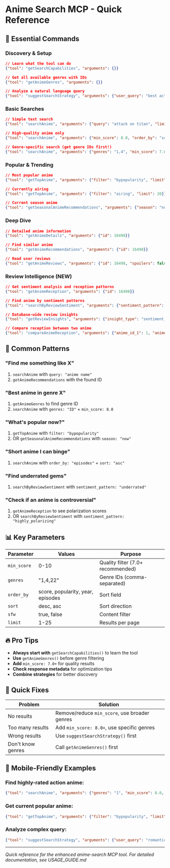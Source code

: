 # Anime Search MCP - Quick Reference

## 🚀 Essential Commands

### Discovery & Setup
```json
// Learn what the tool can do
{"tool": "getSearchCapabilities", "arguments": {}}

// Get all available genres with IDs
{"tool": "getAnimeGenres", "arguments": {}}

// Analyze a natural language query
{"tool": "suggestSearchStrategy", "arguments": {"user_query": "best action anime"}}
```

### Basic Searches
```json
// Simple text search
{"tool": "searchAnime", "arguments": {"query": "attack on titan", "limit": 10}}

// High-quality anime only
{"tool": "searchAnime", "arguments": {"min_score": 8.0, "order_by": "score", "sort": "desc", "limit": 15}}

// Genre-specific search (get genre IDs first!)
{"tool": "searchAnime", "arguments": {"genres": "1,4", "min_score": 7.0, "limit": 20}}
```

### Popular & Trending
```json
// Most popular anime
{"tool": "getTopAnime", "arguments": {"filter": "bypopularity", "limit": 25}}

// Currently airing
{"tool": "getTopAnime", "arguments": {"filter": "airing", "limit": 20}}

// Current season anime
{"tool": "getSeasonalAnimeRecommendations", "arguments": {"season": "now", "limit": 20}}
```

### Deep Dive
```json
// Detailed anime information
{"tool": "getAnimeDetails", "arguments": {"id": 16498}}

// Find similar anime
{"tool": "getAnimeRecommendations", "arguments": {"id": 16498}}

// Read user reviews
{"tool": "getAnimeReviews", "arguments": {"id": 16498, "spoilers": false}}
```

### Review Intelligence (NEW)
```json
// Get sentiment analysis and reception patterns
{"tool": "getAnimeReception", "arguments": {"id": 16498}}

// Find anime by sentiment patterns
{"tool": "searchByReviewSentiment", "arguments": {"sentiment_pattern": "mostly_positive", "limit": 10}}

// Database-wide review insights
{"tool": "getReviewInsights", "arguments": {"insight_type": "sentiment_distribution"}}

// Compare reception between two anime
{"tool": "compareAnimeReception", "arguments": {"anime_id_1": 1, "anime_id_2": 16498}}
```

## 🎯 Common Patterns

### "Find me something like X"
1. `searchAnime` with `query: "anime name"`
2. `getAnimeRecommendations` with the found ID

### "Best anime in genre X"
1. `getAnimeGenres` to find genre ID
2. `searchAnime` with `genres: "ID"` + `min_score: 8.0`

### "What's popular now?"
1. `getTopAnime` with `filter: "bypopularity"`
2. OR `getSeasonalAnimeRecommendations` with `season: "now"`

### "Short anime I can binge"
1. `searchAnime` with `order_by: "episodes"` + `sort: "asc"`

### "Find underrated gems"
1. `searchByReviewSentiment` with `sentiment_pattern: "underrated"`

### "Check if an anime is controversial"
1. `getAnimeReception` to see polarization scores
2. OR `searchByReviewSentiment` with `sentiment_pattern: "highly_polarizing"`

## 📊 Key Parameters

| Parameter | Values | Purpose |
|-----------|--------|---------|
| `min_score` | 0-10 | Quality filter (7.0+ recommended) |
| `genres` | "1,4,22" | Genre IDs (comma-separated) |
| `order_by` | score, popularity, year, episodes | Sort field |
| `sort` | desc, asc | Sort direction |
| `sfw` | true, false | Content filter |
| `limit` | 1-25 | Results per page |

## 🔥 Pro Tips

- **Always start with** `getSearchCapabilities()` to learn the tool
- **Use** `getAnimeGenres()` before genre filtering
- **Add** `min_score: 7.0+` for quality results
- **Check response metadata** for optimization tips
- **Combine strategies** for better discovery

## 🚨 Quick Fixes

| Problem | Solution |
|---------|----------|
| No results | Remove/reduce `min_score`, use broader genres |
| Too many results | Add `min_score: 8.0+`, use specific genres |
| Wrong results | Use `suggestSearchStrategy()` first |
| Don't know genres | Call `getAnimeGenres()` first |

## 📱 Mobile-Friendly Examples

### Find highly-rated action anime:
```json
{"tool": "searchAnime", "arguments": {"genres": "1", "min_score": 8.0, "limit": 10}}
```

### Get current popular anime:
```json
{"tool": "getTopAnime", "arguments": {"filter": "bypopularity", "limit": 15}}
```

### Analyze complex query:
```json
{"tool": "suggestSearchStrategy", "arguments": {"user_query": "romantic comedy anime from recent years"}}
```

---
*Quick reference for the enhanced anime-search MCP tool. For detailed documentation, see USAGE_GUIDE.md* 